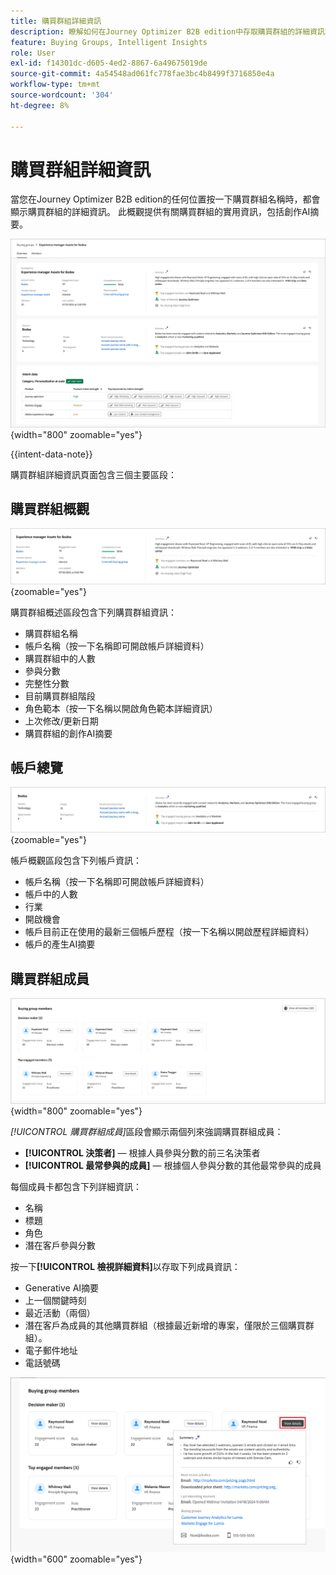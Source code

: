 ```yaml
---
title: 購買群組詳細資訊
description: 瞭解如何在Journey Optimizer B2B edition中存取購買群組的詳細資訊和產生式AI摘要。
feature: Buying Groups, Intelligent Insights
role: User
exl-id: f14301dc-d605-4ed2-8867-6a49675019de
source-git-commit: 4a54548ad061fc778fae3bc4b8499f3716850e4a
workflow-type: tm+mt
source-wordcount: '304'
ht-degree: 8%

---
```


# 購買群組詳細資訊

當您在Journey Optimizer B2B edition的任何位置按一下購買群組名稱時，都會顯示購買群組的詳細資訊。 此概觀提供有關購買群組的實用資訊，包括創作AI摘要。

![存取購買群組詳細資料](./assets/buying-group-details.png){width="800" zoomable="yes"}

{{intent-data-note}}

購買群組詳細資訊頁面包含三個主要區段：

## 購買群組概觀

![購買群組概述](./assets/details-page-buying-group-overview.png){zoomable="yes"}

購買群組概述區段包含下列購買群組資訊：

* 購買群組名稱
* 帳戶名稱（按一下名稱即可開啟帳戶詳細資料）
* 購買群組中的人數
* 參與分數
* 完整性分數
* 目前購買群組階段
* 角色範本（按一下名稱以開啟角色範本詳細資訊）
* 上次修改/更新日期
* 購買群組的創作AI摘要

## 帳戶總覽

![購買團體帳戶總覽](./assets/details-page-buying-group-account-overview.png){zoomable="yes"}

帳戶概觀區段包含下列帳戶資訊：

* 帳戶名稱（按一下名稱即可開啟帳戶詳細資料）
* 帳戶中的人數
* 行業
* 開啟機會
* 帳戶目前正在使用的最新三個帳戶歷程（按一下名稱以開啟歷程詳細資料）
* 帳戶的產生AI摘要

## 購買群組成員

![購買群組成員](./assets/details-page-buying-group-members.png){width="800" zoomable="yes"}

_[!UICONTROL 購買群組成員]_&#x200B;區段會顯示兩個列來強調購買群組成員：

* **[!UICONTROL 決策者]** — 根據人員參與分數的前三名決策者
* **[!UICONTROL 最常參與的成員]** — 根據個人參與分數的其他最常參與的成員

每個成員卡都包含下列詳細資訊：

* 名稱
* 標題
* 角色
* 潛在客戶參與分數

按一下&#x200B;**[!UICONTROL 檢視詳細資料]**&#x200B;以存取下列成員資訊：

* Generative AI摘要
* 上一個關鍵時刻
* 最近活動（兩個）
* 潛在客戶為成員的其他購買群組（根據最近新增的專案，僅限於三個購買群組）。
* 電子郵件地址
* 電話號碼

![檢視購買群組成員的詳細資料](./assets/details-page-buying-group-members-view-details.png){width="600" zoomable="yes"}
